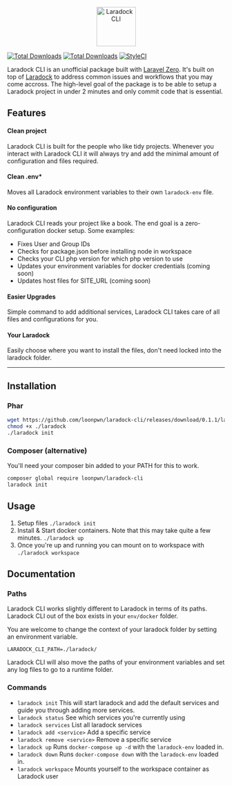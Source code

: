 <p align="center">
    <img title="Laradock CLI" height="91" src="https://github.com/loonpwn/laradock-cli/raw/master/assets/images/laradock-cli-logo.png" />
</p>


[![Total Downloads](https://img.shields.io/packagist/vpre/loonpwn/laradock-cli.svg?style=flat)](https://packagist.org/packages/loonpwn/laradock-cli)
[![Total Downloads](https://img.shields.io/packagist/dt/loonpwn/laradock-cli.svg?style=flat)](https://packagist.org/packages/loonpwn/laradock-cli)
[![StyleCI](https://github.styleci.io/repos/155632347/shield?branch=master)](https://github.styleci.io/repos/155632347)

Laradock CLI is an unofficial package built with [Laravel Zero](https://laravel-zero.com/). It's built on top of [Laradock](https://laradock.io/) to address common issues
and workflows that you may come accross. The high-level goal of the package is to be able to setup a Laradock project in under 2 minutes 
and only commit code that is essential.

## Features

#### Clean project

Laradock CLI is built for the people who like tidy projects. Whenever you interact with Laradock CLI it will always try and add the minimal amount of configuration and files required.


#### Clean .env*

Moves all Laradock environment variables to their own `laradock-env` file.

#### No configuration

Laradock CLI reads your project like a book. The end goal is a zero-configuration docker setup. Some examples:
- Fixes User and Group IDs
- Checks for package.json before installing node in workspace
- Checks your CLI php version for which php version to use
- Updates your environment variables for docker credentials (coming soon)
- Updates host files for SITE_URL (coming soon)

#### Easier Upgrades

Simple command to add additional services, Laradock CLI takes care of all files and configurations for you.

#### Your Laradock

Easily choose where you want to install the files, don't need locked into the laradock folder.


------

## Installation

### Phar

``` bash
wget https://github.com/loonpwn/laradock-cli/releases/download/0.1.1/laradock
chmod +x ./laradock
./laradock init
```

### Composer (alternative)

You'll need your composer bin added to your PATH for this to work.


``` bash
composer global require loonpwn/laradock-cli
laradock init
```

## Usage

1. Setup files `./laradock init`
2. Install & Start docker containers. Note that this may take quite a few minutes. `./laradock up`
3. Once you're up and running you can mount on to workspace with `./laradock workspace`

## Documentation

### Paths

Laradock CLI works slightly different to Laradock in terms of its paths. Laradock CLI out of the box exists in your `env/docker` folder.

You are welcome to change the context of your laradock folder by setting an environment variable.

`LARADOCK_CLI_PATH=./laradock/`

Laradock CLI will also move the paths of your environment variables and set any log files to go to a runtime folder.

### Commands

- `laradock init` 
This will start laradock and add the default services and guide you through adding more services.
- `laradock status` 
See which services you're currently using
- `laradock services` 
List all laradock services
- `laradock add <service>` 
Add a specific service
- `laradock remove <service>` 
Remove a specific service
- `laradock up` 
Runs `docker-compose up -d` with the `laradock-env` loaded in.
- `laradock down` 
Runs `docker-compose down` with the `laradock-env` loaded in.
- `laradock workspace` 
Mounts yourself to the workspace container as Laradock user
